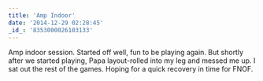 ```yaml
---
title: 'Amp Indoor'
date: '2014-12-29 02:28:45'
_id_: '8353000026103133'
---
```


Amp indoor session. Started off well, fun to be playing again. But shortly
after we started playing, Papa layout-rolled into my leg and messed me up.
I sat out the rest of the games. Hoping for a quick recovery in time for
FNOF.
